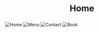 # <p align="center"><strong>Home</strong></p>

![Home](https://github.com/user-attachments/assets/0cfe60b9-9d56-43a0-9055-447329693fd0)
![Menu](https://github.com/user-attachments/assets/bdf316fe-1806-4faa-a026-dd69d3282ed3)
![Contact](https://github.com/user-attachments/assets/2c2ade0f-5ce2-4510-81ef-72e9820c6498)
![Book](https://github.com/user-attachments/assets/8203a8ba-c546-4dea-925e-1ed198585bdf)
